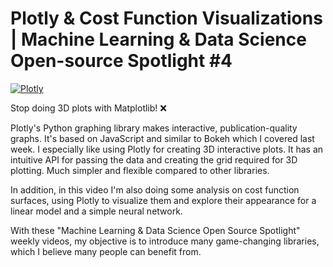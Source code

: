 # Plotly & Cost Function Visualizations | Machine Learning & Data Science Open-source Spotlight #4
[![Plotly](https://img.youtube.com/vi/RbQ8d97p7QU/0.jpg)](https://www.youtube.com/watch?v=RbQ8d97p7QU "Plotly")

Stop doing 3D plots with Matplotlib! ❌

Plotly's Python graphing library makes interactive, publication-quality graphs. It's based on JavaScript and similar to Bokeh which I covered last week. I especially like using Plotly for creating 3D interactive plots. It has an intuitive API for passing the data and creating the grid required for 3D plotting. Much simpler and flexible compared to other libraries.

In addition, in this video I'm also doing some analysis on cost function surfaces, using Plotly to visualize them and explore their appearance for a linear model and a simple neural network.

With these "Machine Learning & Data Science Open Source Spotlight" weekly videos, my objective is to introduce many game-changing libraries, which I believe many people can benefit from.
